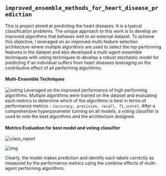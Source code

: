 ## `improved_ensemble_methods_for_heart_disease_prediction`
This is project aimed at predicting the heart diseases. It is a typical classification problems. The unique approach to this work is to develop an improved algorithms that behaves well to an external dataset. To achieve this objective, I leveraged on an improved multi-feature selection architecture where multiple algorithms are used to select the top performing features in the dataset and also developed a multi-agent ensemble techniques with voting techniques to develop a robust stochastic model for predicting if an individual suffers from heart diseases leveraging on the contributive effect of all performing algorithms.

#### Multi-Ensemble Techniques
![voting](https://github.com/user-attachments/assets/af5f510a-1630-44b3-9e5c-8bf2337ca426)
Leveraged on the improved performance of high performing algorithms. Multiple algorithms were trained on the dataset and evaluating each metrics to determine which of the algorithms is best in terms of performance metrics - `[accuracy, precision, recall, f1_score]`.
After a comprehensive hyperparameter tunning on all models, a voting classifier is used to vote the best algorithms and the architecture designed.

#### Metrics Evaluation for best model and voting classifier
![class_report](https://github.com/user-attachments/assets/b0c2f33a-cb10-4c01-9aab-9f49d819fec5)

![img](https://github.com/user-attachments/assets/60b446f3-4210-4e21-97fc-e9359aa23ef2)

Clearly, the model makes prediction and identify each labels correctly as measured by the performance metrics using the combine effects of multi-agent performing algorithms.
